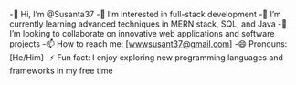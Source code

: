 -👋 Hi, I’m @Susanta37
-👀 I’m interested in full-stack development
-🌱 I’m currently learning advanced techniques in MERN stack, SQL, and Java
-💞️ I’m looking to collaborate on innovative web applications and software projects
-📫 How to reach me: [wwwsusant37@gmail.com]
-😄 Pronouns: [He/Him]
-⚡ Fun fact: I enjoy exploring new programming languages and frameworks in my free time

